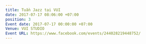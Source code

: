 ```yaml
---
title: Tuần Jazz tại VUI
date: 2017-07-17 08:06:00 +07:00
position: 3
Event date: 2017-07-17 00:00:00 +07:00
Venue: VUI STUDIO
Event URL: https://www.facebook.com/events/244028219448752/
---
```


